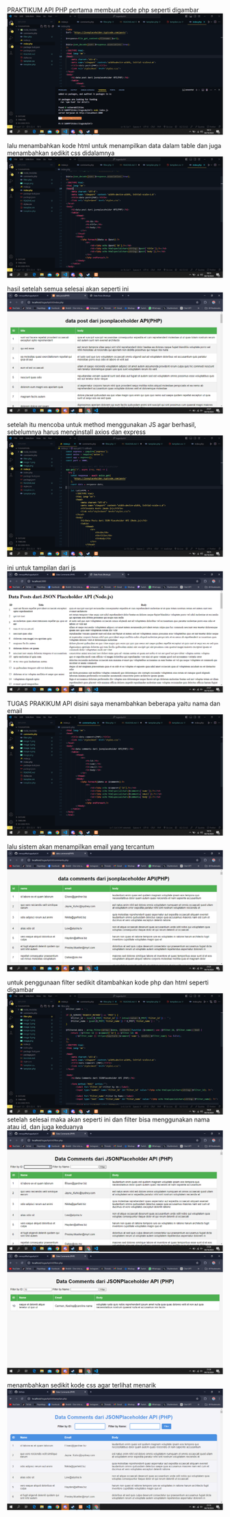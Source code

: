 PRAKTIKUM API PHP
pertama membuat code php seperti digambar
![php](image.png)

lalu menambahkan kode html untuk menampilkan data dalam table dan juga menambahkan sedikit css didalamnya
![data html](image-1.png)

hasil setelah semua selesai akan seperti ini
![index.php](image-13.png)

setelah itu mencoba untuk method menggunakan JS agar berhasil, sebelumnya harus menginstall axios dan express
![JS](image-2.png)

ini untuk tampilan dari js
![index.js](image-12.png)

TUGAS PRAKIKUM API
disini saya menambahkan beberapa <th> yaitu nama dan email
![nomor 1](image-5.png)

lalu sistem akan menampilkan email yang tercantum
![comments](image-6.png)

untuk penggunaan filter sedikit ditambahkan kode php dan html seperti digambar
![nomor 2](image-7.png)
setelah selesai maka akan seperti ini dan filter bisa menggunakan nama atau id, dan juga keduanya
![tampilan filter awal](image-9.png)
![hasil filter](image-10.png)

menambahkan sedikit kode css agar terlihat menarik
![tampilan](image-11.png)
